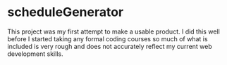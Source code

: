 # scheduleGenerator

This project was my first attempt to make a usable product. I did this well before I started taking any formal coding courses so much of what is included is very rough and does not accurately reflect my current web development skills. 
